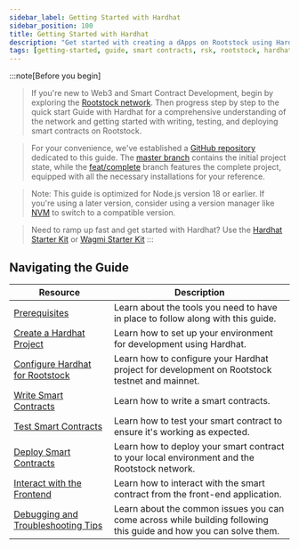 ```yaml
---
sidebar_label: Getting Started with Hardhat
sidebar_position: 100
title: Getting Started with Hardhat
description: "Get started with creating a dApps on Rootstock using Hardhat and other tools."
tags: [getting-started, guide, smart contracts, rsk, rootstock, hardhat, blockchain]
---
```


:::note[Before you begin]

> If you're new to Web3 and Smart Contract Development, begin by exploring the [Rootstock network](/developers/blockchain-essentials/overview/). Then progress step by step to the quick start Guide with Hardhat for a comprehensive understanding of the network and getting started with writing, testing, and deploying smart contracts on Rootstock.

> For your convenience, we've established a [GitHub repository](https://github.com/rsksmart/rootstock-quick-start-guide) dedicated to this guide. The [master branch](https://github.com/rsksmart/rootstock-quick-start-guide/tree/master) contains the initial project state, while the [feat/complete](https://github.com/rsksmart/rootstock-quick-start-guide/tree/feat/complete) branch features the complete project, equipped with all the necessary installations for your reference.

> Note: This guide is optimized for Node.js version 18 or earlier. If you're using a later version, consider using a version manager like [NVM](https://github.com/nvm-sh/nvm/blob/master/README.md) to switch to a compatible version.

> Need to ramp up fast and get started with Hardhat? Use the [Hardhat Starter Kit](https://github.com/rsksmart/rootstock-hardhat-starterkit) or [Wagmi Starter Kit](https://github.com/rsksmart/rsk-wagmi-starter-kit)
:::

## Navigating the Guide

| Resource                                                       | Description                                                                                    |
| ----------------------------------------------------------- | ---------------------------------------------------------------------------------------------- |
| [Prerequisites](/developers/requirements/) | Learn about the tools you need to have in place to follow along with this guide.|
| [Create a Hardhat Project](/developers/smart-contracts/hardhat/) | Learn how to set up your environment for development using Hardhat.|
| [Configure Hardhat for Rootstock](/developers/smart-contracts/hardhat-rootstock/configure-hardhat-rootstock/) | Learn how to configure your Hardhat project for development on Rootstock testnet and mainnet.|
| [Write Smart Contracts](/developers/smart-contracts/hardhat-rootstock/write-smart-contracts/) | Learn how to write a smart contracts.|
| [Test Smart Contracts](/developers/smart-contracts/hardhat-rootstock/test-smart-contracts/) | Learn how to test your smart contract to ensure it's working as expected. |
| [Deploy Smart Contracts](/developers/smart-contracts/hardhat-rootstock/deploy-smart-contracts/) | Learn how to deploy your smart contract to your local environment and the Rootstock network. |
| [Interact with the Frontend](/developers/smart-contracts/hardhat-rootstock/interact-with-smart-contracts/) | Learn how to interact with the smart contract from the front-end application. |
| [Debugging and Troubleshooting Tips](/developers/smart-contracts/hardhat-rootstock/troubleshooting/) | Learn about the common issues you can come across while building following this guide and how you can solve them. |